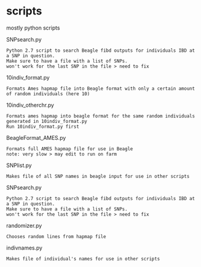 scripts
=======

mostly python scripts

SNPsearch.py

    Python 2.7 script to search Beagle fibd outputs for individuals IBD at a SNP in question.  
    Make sure to have a file with a list of SNPs.
    won't work for the last SNP in the file > need to fix
  
10indiv_format.py

    Formats Ames hapmap file into Beagle format with only a certain amount of random individuals (here 10)
  
10indiv_otherchr.py

    Formats ames hapmap into beagle format for the same random individuals generated in 10indiv_format.py
    Run 10indiv_format.py first

BeagleFormat_AMES.py

    Formats full AMES hapmap file for use in Beagle
    note: very slow > may edit to run on farm
  
SNPlist.py

    Makes file of all SNP names in beagle input for use in other scripts
  
SNPsearch.py

    Python 2.7 script to search Beagle fibd outputs for individuals IBD at a SNP in question.  
    Make sure to have a file with a list of SNPs.
    won't work for the last SNP in the file > need to fix
  
randomizer.py

    Chooses random lines from hapmap file
  
indivnames.py

    Makes file of individual's names for use in other scripts
